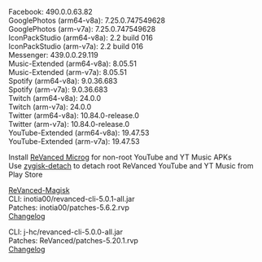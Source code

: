 Facebook: 490.0.0.63.82  
GooglePhotos (arm64-v8a): 7.25.0.747549628  
GooglePhotos (arm-v7a): 7.25.0.747549628  
IconPackStudio (arm64-v8a): 2.2 build 016  
IconPackStudio (arm-v7a): 2.2 build 016  
Messenger: 439.0.0.29.119  
Music-Extended (arm64-v8a): 8.05.51  
Music-Extended (arm-v7a): 8.05.51  
Spotify (arm64-v8a): 9.0.36.683  
Spotify (arm-v7a): 9.0.36.683  
Twitch (arm64-v8a): 24.0.0  
Twitch (arm-v7a): 24.0.0  
Twitter (arm64-v8a): 10.84.0-release.0  
Twitter (arm-v7a): 10.84.0-release.0  
YouTube-Extended (arm64-v8a): 19.47.53  
YouTube-Extended (arm-v7a): 19.47.53  

Install [ReVanced Microg](https://github.com/ReVanced/GmsCore/releases) for non-root YouTube and YT Music APKs  
Use [zygisk-detach](https://github.com/j-hc/zygisk-detach) to detach root ReVanced YouTube and YT Music from Play Store  

[ReVanced-Magisk](https://github.com/kingsmanvn1x32/ReVanced-Magisk)  
CLI: inotia00/revanced-cli-5.0.1-all.jar  
Patches: inotia00/patches-5.6.2.rvp  
[Changelog](https://github.com/inotia00/revanced-patches/releases/tag/v5.6.2)

CLI: j-hc/revanced-cli-5.0.0-all.jar  
Patches: ReVanced/patches-5.20.1.rvp  
[Changelog](https://github.com/ReVanced/revanced-patches/releases/tag/v5.20.1)  
